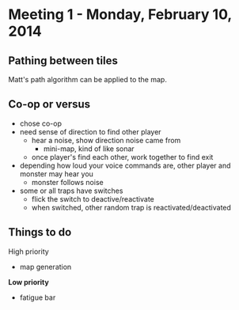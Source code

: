 # Meeting 1 - Monday, February 10, 2014



## Pathing between tiles

Matt's path algorithm can be applied to the map.



## Co-op or versus

- chose co-op
- need sense of direction to find other player
  - hear a noise, show direction noise came from
    - mini-map, kind of like sonar
  - once player's find each other, work together to find exit
- depending how loud your voice commands are, other player and monster may hear you
  - monster follows noise
- some or all traps have switches
  - flick the switch to deactive/reactivate
  - when switched, other random trap is reactivated/deactivated



## Things to do

High priority
- map generation

**Low priority**
- fatigue bar


